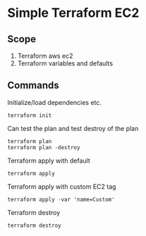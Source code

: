 # Simple Terraform EC2

## Scope
1) Terraform aws ec2
2) Terraform variables and defaults


## Commands

Initialize/load dependencies etc.
```
terraform init
```


Can test the plan and test destroy of the plan
```
terraform plan
terraform plan -destroy
```

Terraform apply with default
```
terraform apply
```

Terraform apply with custom EC2 tag

```
terraform apply -var 'name=Custom'
```

Terraform destroy
```
terraform destroy
```

